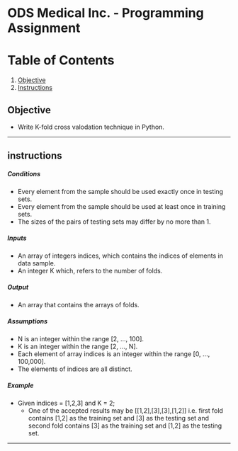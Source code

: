 # ODS Medical Inc. - Programming Assignment

# Table of Contents
1. [Objective](#objective)
2. [Instructions](#instructions)



## Objective
- Write K-fold cross valodation technique in Python.
-------------------------------------------------------------------------------------------

## instructions

##### Conditions
- Every element from the sample should be used exactly once in testing sets.
- Every element from the sample should be used at least once in training sets.
- The sizes of the pairs of testing sets may differ by no more than 1.

##### Inputs
- An array of integers indices, which contains the indices of elements in data sample.
- An integer K which, refers to the number of folds.

##### Output
- An array that contains the arrays of folds.

##### Assumptions
- N is an integer within the range [2, ..., 100].
- K is an integer within the range [2, ..., N].
- Each element of array indices is an integer within the range [0, ..., 100,000].
- The elements of indices are all distinct.

##### Example
- Given indices = [1,2,3] and K = 2;
    - One of the accepted results may be [[1,2],[3],[3],[1,2]]
i.e. first fold contains [1,2] as the training set and [3] as the testing set and second fold contains [3] as the training set and [1,2] as the testing set.
-------------------------------------------------------------------------------------------

